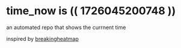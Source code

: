 # time_now is (( 1726045200748 ))

an automated repo that shows the currnent time

inspired by [breakingheatmap](https://github.com/breakingheatmap/breakingheatmap)